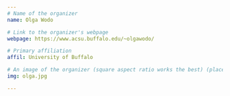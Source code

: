 ```yaml
---
# Name of the organizer
name: Olga Wodo

# Link to the organizer's webpage
webpage: https://www.acsu.buffalo.edu/~olgawodo/

# Primary affiliation
affil: University of Buffalo

# An image of the organizer (square aspect ratio works the best) (place in the `assets/img/organizers` directory)
img: olga.jpg

---
```

